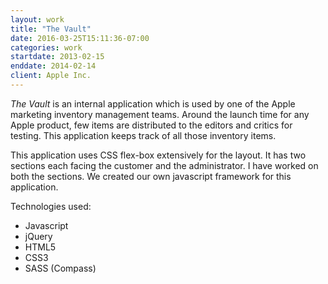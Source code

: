 ```yaml
---
layout: work
title: "The Vault"
date: 2016-03-25T15:11:36-07:00
categories: work
startdate: 2013-02-15
enddate: 2014-02-14
client: Apple Inc.
---
```


*The Vault* is an internal application which is used by one of the Apple marketing inventory management teams. Around the launch time for any Apple product, few items are distributed to the editors and critics for testing. This application keeps track of all those inventory items.

<!--more-->

This application uses CSS flex-box extensively for the layout. It has two sections each facing the customer and the administrator. I have worked on both the sections. We created our own javascript framework for this application.

Technologies used:

-   Javascript
-   jQuery
-   HTML5
-   CSS3
-   SASS (Compass)

